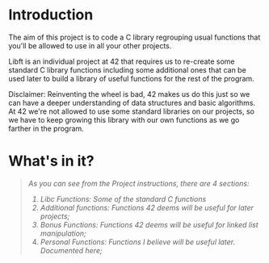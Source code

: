 # Introduction
The aim of this project is to code a C library regrouping usual functions that you'll be allowed to use in all your other projects.

Libft is an individual project at 42 that requires us to re-create some standard C library functions including some additional ones that can be used later to build a library of useful functions for the rest of the program.

Disclaimer: Reinventing the wheel is bad, 42 makes us do this just so we can have a deeper understanding of data structures and basic algorithms. At 42 we're not allowed to use some standard libraries on our projects, so we have to keep growing this library with our own functions as we go farther in the program.

# What's in it?

> <i>As you can see from the Project instructions, there are 4 sections:
> 1. Libc Functions: Some of the standard C functions
> 2. Additional functions: Functions 42 deems will be useful for later projects;
> 3. Bonus Functions: Functions 42 deems will be useful for linked list manipulation;
> 4. Personal Functions: Functions I believe will be useful later. Documented here;</i>

